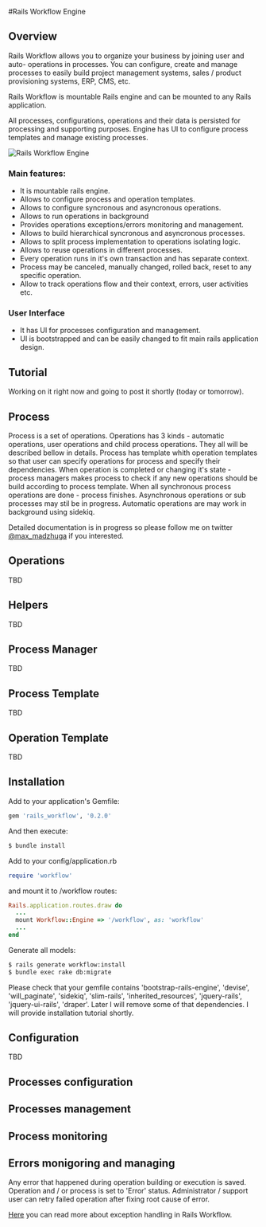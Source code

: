 #Rails Workflow Engine

## Overview

Rails Workflow allows you to organize your business by joining user and auto- operations in processes. You can
configure, create and manage processes to easily build project management systems, sales / product provisioning systems,
ERP, CMS, etc.

Rails Workflow is mountable Rails engine and can be mounted to any Rails application.

All processes, configurations, operations and their data is persisted for processing and supporting purposes.
Engine has UI to configure process templates and manage existing processes.

![Rails Workflow Engine](http://madzhuga.github.io/rails_workflow/images/rails_workflow_screenshot.png)
### Main features:
* It is mountable rails engine.
* Allows to configure process and operation templates.
* Allows to configure syncronous and asyncronous operations.
* Allows to run operations in background
* Provides operations exceptions/errors monitoring and management.
* Allows to build hierarchical syncronous and asyncronous processes.
* Allows to split process implementation to operations isolating logic.
* Allows to reuse operations in different processes.
* Every operation runs in it's own transaction and has separate context.
* Process may be canceled, manually changed, rolled back, reset to any specific operation.
* Allow to track operations flow and their context, errors, user activities etc.

### User Interface
* It has UI for processes configuration and management.
* UI is bootstrapped and can be easily changed to fit main rails application design.

## Tutorial
Working on it right now and going to post it shortly (today or tomorrow).

## Process
Process is a set of operations. Operations has 3 kinds - automatic operations, user operations and child process operations. They all will be described bellow in details. Process has template whith operation templates so that user can specify operations for process and specify their dependencies. When operation is completed or changing it's state - process managers makes process to check if any new operations should be build according to process template. When all synchronous process operations are done - process finishes. Asynchronous operations or sub processes may stil be in progress. Automatic operations are may work in background using sidekiq.

Detailed documentation is in progress so please follow me on twitter [@max_madzhuga](https://twitter.com/max_madzhuga) if you interested.

## Operations
TBD

## Helpers
TBD

## Process Manager
TBD

## Process Template
TBD

## Operation Template
TBD

## Installation

Add to your application's Gemfile:

```ruby
gem 'rails_workflow', '0.2.0'
```

And then execute:

```sh
$ bundle install
```

Add to your config/application.rb
```ruby
require 'workflow'
```

and mount it to /workflow routes:
```ruby
Rails.application.routes.draw do
  ...
  mount Workflow::Engine => '/workflow', as: 'workflow'
  ...
end
```
Generate all models:
```sh
$ rails generate workflow:install
$ bundle exec rake db:migrate
```
Please check that your gemfile contains 'bootstrap-rails-engine', 'devise', 'will_paginate', 'sidekiq', 'slim-rails',
'inherited_resources', 'jquery-rails', 'jquery-ui-rails', 'draper'. Later I will remove some of that dependencies.
I will provide installation tutorial shortly.

## Configuration
TBD


## Processes configuration

## Processes management

## Process monitoring

## Errors monigoring and managing
Any error that happened during operation building or execution is saved. Operation and / or process is set to 'Error'
status. Administrator / support user can retry failed operation after fixing root cause of error.

[Here](http://madzhuga.tumblr.com/post/110449183244/rails-workflow-engine-exceptions-handling) you can read more about
exception handling in Rails Workflow.
